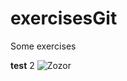 # exercisesGit

Some exercises

**test**  2
![Zozor](http://uploads.siteduzero.com/files/420001_421000/420263.png)


